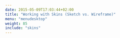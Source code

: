 ```yaml
---
date: 2015-05-09T17:03:44+02:00
title: "Working with Skins (Sketch vs. Wireframe)"
menu: "menudesktop"
weight: 85
include: "skins"
---
```

